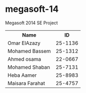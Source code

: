 megasoft-14
===========

Megasoft 2014 SE Project

<table>
	<tr>
		<th>Name</th>
		<th>ID</th>
	</tr>
	<tr>
		<td>Omar ElAzazy</td> 
		<td>25-1136</td>
	</tr>
	<tr>
		<td>Mohamed Bassem</td>
		<td>25-1312</td>
	</tr>
	<tr>
		<td>Ahmed osama</td>
		<td>22-0667</td>
	</tr>
	<tr>
		<td>
			Mohamed Shaban
		</td>
		<td>
			25-7131
		</td>
	</tr>
	<tr>
		<td>Heba Aamer</td>
		<td>25-8983</td>
	</tr>
	<tr>
		<td>Maisara Farahat</td>
		<td>25-4757</td>
	</tr>
</table>
